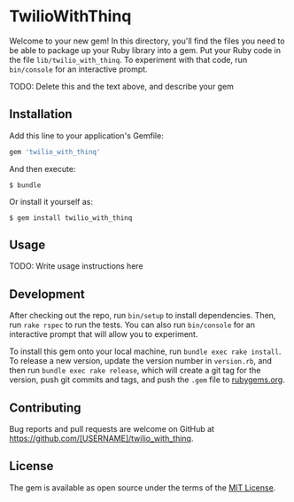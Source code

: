 # TwilioWithThinq

Welcome to your new gem! In this directory, you'll find the files you need to be able to package up your Ruby library into a gem. Put your Ruby code in the file `lib/twilio_with_thinq`. To experiment with that code, run `bin/console` for an interactive prompt.

TODO: Delete this and the text above, and describe your gem

## Installation

Add this line to your application's Gemfile:

```ruby
gem 'twilio_with_thinq'
```

And then execute:

    $ bundle

Or install it yourself as:

    $ gem install twilio_with_thinq

## Usage

TODO: Write usage instructions here

## Development

After checking out the repo, run `bin/setup` to install dependencies. Then, run `rake rspec` to run the tests. You can also run `bin/console` for an interactive prompt that will allow you to experiment.

To install this gem onto your local machine, run `bundle exec rake install`. To release a new version, update the version number in `version.rb`, and then run `bundle exec rake release`, which will create a git tag for the version, push git commits and tags, and push the `.gem` file to [rubygems.org](https://rubygems.org).

## Contributing

Bug reports and pull requests are welcome on GitHub at https://github.com/[USERNAME]/twilio_with_thinq.


## License

The gem is available as open source under the terms of the [MIT License](http://opensource.org/licenses/MIT).

